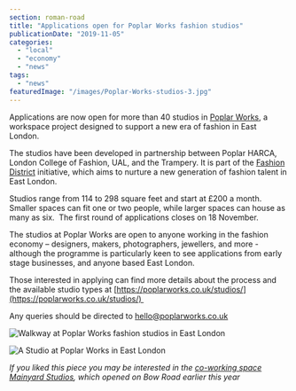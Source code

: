 ```yaml
---
section: roman-road
title: "Applications open for Poplar Works fashion studios"
publicationDate: "2019-11-05"
categories: 
  - "local"
  - "economy"
  - "news"
tags: 
  - "news"
featuredImage: "/images/Poplar-Works-studios-3.jpg"
---
```


Applications are now open for more than 40 studios in [Poplar Works](https://poplarworks.co.uk/studios/), a workspace project designed to support a new era of fashion in East London.

The studios have been developed in partnership between Poplar HARCA, London College of Fashion, UAL, and the Trampery. It is part of the [Fashion District](https://www.fashion-district.co.uk/) initiative, which aims to nurture a new generation of fashion talent in East London. 

Studios range from 114 to 298 square feet and start at £200 a month. Smaller spaces can fit one or two people, while larger spaces can house as many as six.  The first round of applications closes on 18 November.

The studios at Poplar Works are open to anyone working in the fashion economy – designers, makers, photographers, jewellers, and more - although the programme is particularly keen to see applications from early stage businesses, and anyone based East London.

Those interested in applying can find more details about the process and the available studio types at [https://poplarworks.co.uk/studios/](https://poplarworks.co.uk/studios/) 

Any queries should be directed to [hello@poplarworks.co.uk](mailto:hello@poplarworks.co.uk) 

![Walkway at Poplar Works fashion studios in East London](/images/Poplar-Works-studios-2-1024x1365.jpg)

![A Studio at Poplar Works in East London](/images/Poplar-Works-studios-1-1024x683.jpg)

_If you liked this piece you may be interested in the [co-working space Mainyard Studios](https://romanroadlondon.com/mainyard-coworking-space-opens-on-bow-road/), which opened on Bow Road earlier this year_
